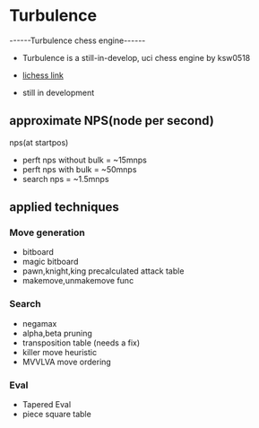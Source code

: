 # Turbulence

------Turbulence chess engine------
- Turbulence is a still-in-develop, uci chess engine by ksw0518

- [lichess link](https://lichess.org/@/turbulencebot) 

- still in development

## approximate NPS(node per second)
nps(at startpos)
- perft nps without bulk = ~15mnps
- perft nps with bulk = ~50mnps
- search nps = ~1.5mnps


## applied techniques
### Move generation
- bitboard
- magic bitboard
- pawn,knight,king precalculated attack table
- makemove,unmakemove func

### Search
- negamax
- alpha,beta pruning
- transposition table (needs a fix)
- killer move heuristic
- MVVLVA move ordering

### Eval
- Tapered Eval
- piece square table

